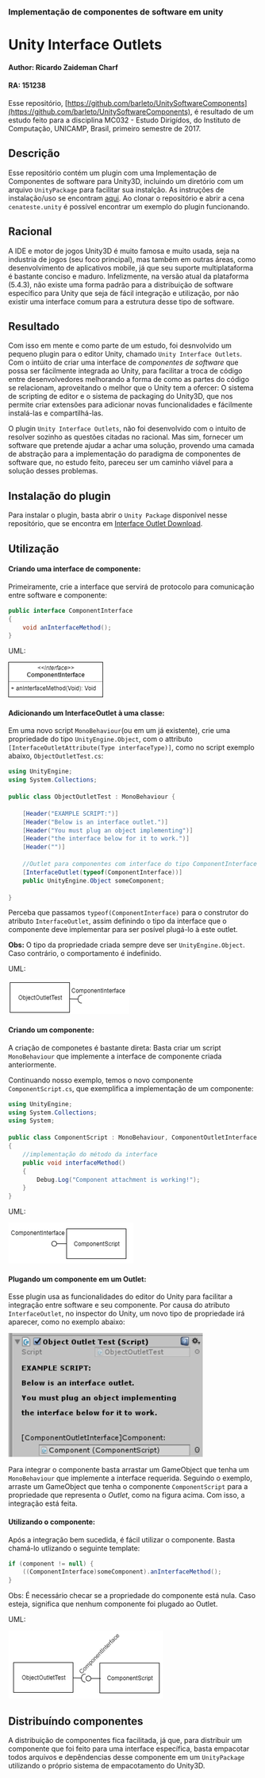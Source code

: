 ### Implementação de componentes de software em unity
# Unity Interface Outlets

#### Author: Ricardo Zaideman Charf
#### RA: 151238
Esse repositório, [https://github.com/barleto/UnitySoftwareComponents](https://github.com/barleto/UnitySoftwareComponents), é resultado de um estudo feito para a disciplina MC032 - Estudo Dirigídos, do Instituto de Computação, UNICAMP, Brasil, primeiro semestre de 2017.

## Descrição
Esse repositório contém um plugin com uma Implementação de Componentes de software para Unity3D, incluindo um diretório com um arquivo `UnityPackage` para facilitar sua instalção.
As instruções de instalação/uso se encontram [aqui](#instuctions).
Ao clonar o repositório e abrir a cena `cenateste.unity` é possível encontrar um exemplo do plugin funcionando.

## Racional
A IDE e motor de jogos Unity3D é muito famosa e muito usada, seja na industria de jogos (seu foco principal), mas também em outras áreas, como desenvolvimento de aplicativos mobile, já que seu suporte multiplataforma é bastante conciso e maduro. Infelizmente, na versão atual da plataforma (5.4.3), não existe uma forma padrão para a distribuição de software específico para Unity que seja de fácil integração e utilização, por não existir uma interface comum para a estrutura desse tipo de software.

## Resultado
Com isso em mente e como parte de um estudo, foi desnvolvido um pequeno plugin para o editor Unity, chamado `Unity Interface Outlets`. Com o intúito de criar uma interface de _componentes de software_ que possa ser fácilmente integrada ao Unity, para facilitar a troca de código entre desenvolvedores melhorando a forma de como as partes do código se relacionam, aproveitando o melhor que o Unity tem a ofercer: O sistema de scripting de editor e o sistema de packaging do Unity3D, que nos permite criar extensões para adicionar novas funcionalidades e fácilmente instalá-las e compartilhá-las.

O plugin `Unity Interface Outlets`, não foi desenvolvido com o intuito de resolver sozinho as questões citadas no racional. Mas sim, fornecer um software que pretende ajudar a achar uma solução, provendo uma camada de abstração para a implementação do paradigma de componentes de software que, no estudo feito, pareceu ser um caminho viável para a solução desses problemas.

<a name="instuctions"></a>
## Instalação do plugin
Para instalar o plugin, basta abrir o `Unity Package` disponível nesse repositório, que se encontra em [Interface Outlet Download](https://github.com/barleto/UnitySoftwareComponents/raw/master/Assets/Unity%20Package/Unity_Interface_Outlet.unitypackage).

## Utilização

#### Criando uma interface de componente:
Primeiramente, crie a interface que servirá de protocolo para comunicação entre software e componente:


```c#
public interface ComponentInterface
{
    void anInterfaceMethod();
}
```

UML:

![uml](interfaceUML.png)

#### Adicionando um InterfaceOutlet à uma classe:

Em uma novo script `MonoBehaviour`(ou em um já existente), crie uma propriedade do tipo `UnityEngine.Object`, com o attributo `[InterfaceOutletAttribute(Type interfaceType)]`, como no script exemplo abaixo, `ObjectOutletTest.cs`:

```c#
using UnityEngine;
using System.Collections;

public class ObjectOutletTest : MonoBehaviour {

    [Header("EXAMPLE SCRIPT:")]
    [Header("Below is an interface outlet.")]
    [Header("You must plug an object implementing")]
    [Header("the interface below for it to work.")]
    [Header("")]

    //Outlet para componentes com interface do tipo ComponentInterface
    [InterfaceOutlet(typeof(ComponentInterface))]
    public UnityEngine.Object someComponent;

}
```
Perceba que passamos `typeof(ComponentInterface)` para o construtor do atributo `InterfaceOutlet`, assim definindo o tipo da interface que o componente deve implementar para ser posível plugá-lo à este outlet.

**Obs:** O tipo da propriedade criada sempre deve ser `UnityEngine.Object`. Caso contrário, o comportamento é indefinido.

UML:

![uml](uml.png)

#### Criando um componente:
A criação de componetes é bastante direta: Basta criar um script `MonoBehaviour` que implemente a interface de componente criada anteriormente.

Continuando nosso exemplo, temos o novo componente `ComponentScript.cs`, que exemplifica a implementação de um componente:


```c#
using UnityEngine;
using System.Collections;
using System;

public class ComponentScript : MonoBehaviour, ComponentOutletInterface
{
    //implementação do método da interface
    public void interfaceMethod()
    {
        Debug.Log("Component attachment is working!");
    }
}

```

UML:

![uml](uml2.png)

#### Plugando um componente em um Outlet:

Esse plugin usa as funcionalidades do editor do Unity para facilitar a integração entre software e seu componente.
Por causa do atributo `InterfaceOutlet`, no inspector do Unity, um novo tipo de propriedade irá aparecer, como no exemplo abaixo:

![InspectorOutlet.PNG](InspectorOutlet.PNG)

Para integrar o componente basta arrastar um GameObject que tenha um `MonoBehaviour` que implemente a interface requerida. Seguindo o exemplo, arraste um GameObject que tenha o componente `ComponentScript` para a propriedade que representa o _Outlet_, como na figura acima. Com isso, a integração está feita.

#### Utilizando o componente:
Após a integração bem sucedida, é fácil utilizar o componente. Basta chamá-lo utlizando o seguinte template:

```c#
if (component != null) {
    ((ComponentInterface)someComponent).anInterfaceMethod();
}
```

Obs: É necessário checar se a propriedade do componente está nula. Caso esteja, significa que nenhum componente foi plugado ao Outlet.

UML:

![uml](uml3.png)

## Distribuíndo componentes
A distribuição de componentes fica facilitada, já que, para distribuir um componente que foi feito para uma interface específica, basta empacotar todos arquivos e depêndencias desse componente em um `UnityPackage` utilizando o próprio sistema de empacotamento do Unity3D.
